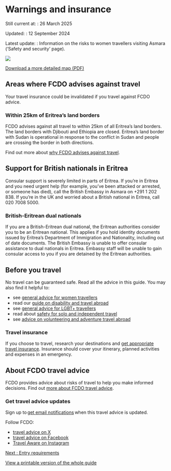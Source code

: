 # Warnings and insurance

Still current at:
:   26 March 2025

Updated:
:   12 September 2024

Latest update:
:   Information on the risks to women travellers visiting Asmara (‘Safety and security’ page).

![](https://assets.publishing.service.gov.uk/media/62558a0c8fa8f54a9055161a/FCDO__TA__016_-_Eritrea_Travel_Advice_Ed4__WEB_.jpg)


[Download a more detailed map (PDF)](https://assets.publishing.service.gov.uk/media/62558a17d3bf7f6004339d6b/FCDO__TA__016_-_Eritrea_Travel_Advice_Ed4.pdf)

## Areas where FCDO advises against travel

Your travel insurance could be invalidated if you travel against FCDO advice.

### Within 25km of Eritrea’s land borders

FCDO advises against all travel to within 25km of all Eritrea’s land borders. The land borders with Djibouti and Ethiopia are closed. Eritrea’s land border with Sudan is operational in response to the conflict in Sudan and people are crossing the border in both directions.

Find out more about [why FCDO advises against travel](/foreign-travel-advice/eritrea/regional-risks).

## Support for British nationals in Eritrea

Consular support is severely limited in parts of Eritrea. If you’re in Eritrea and you need urgent help (for example, you’ve been attacked or arrested, or someone has died), call the British Embassy in Asmara on +291 1 202 838. If you’re in the UK and worried about a British national in Eritrea, call 020 7008 5000.

### British-Eritrean dual nationals

If you are a British-Eritrean dual national, the Eritrean authorities consider you to be an Eritrean national. This applies if you hold identity documents issued by Eritrea’s Department of Immigration and Nationality, including out of date documents. The British Embassy is unable to offer consular assistance to dual nationals in Eritrea. Embassy staff will be unable to gain consular access to you if you are detained by the Eritrean authorities.

## Before you travel

No travel can be guaranteed safe. Read all the advice in this guide. You may also find it helpful to:

* see [general advice for women travellers](https://www.gov.uk/guidance/advice-for-women-travelling-abroad)
* read our [guide on disability and travel abroad](https://www.gov.uk/government/publications/disabled-travellers)
* see [general advice for LGBT+ travellers](https://www.gov.uk/guidance/lesbian-gay-bisexual-and-transgender-foreign-travel-advice)
* read about [safety for solo and independent travel](https://www.gov.uk/guidance/solo-and-independent-travel)
* see [advice on volunteering and adventure travel abroad](https://www.gov.uk/guidance/safer-adventure-travel-and-volunteering-overseas)

### Travel insurance

If you choose to travel, research your destinations and [get appropriate travel insurance](https://www.gov.uk/guidance/foreign-travel-insurance). Insurance should cover your itinerary, planned activities and expenses in an emergency.

## About FCDO travel advice

FCDO provides advice about risks of travel to help you make informed decisions. Find out [more about FCDO travel advice](https://www.gov.uk/guidance/about-foreign-commonwealth-development-office-travel-advice).

### Get travel advice updates

Sign up to [get email notifications](https://www.gov.uk/foreign-travel-advice/eritrea/email-signup) when this travel advice is updated.

Follow FCDO:

* [travel advice on X](https://x.com/fcdotravelgovuk)
* [travel advice on Facebook](https://www.facebook.com/FCDOTravel/)
* [Travel Aware on Instagram](https://www.instagram.com/accounts/login/?next=https%3A%2F%2Fwww.instagram.com%2Ftravelaware%2F&is_from_rle)

[Next
:
Entry requirements](/foreign-travel-advice/eritrea/entry-requirements)

[View a printable version of the whole guide](/foreign-travel-advice/eritrea/print)